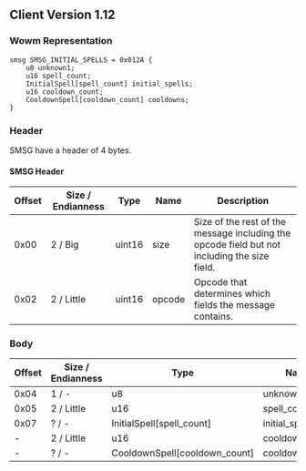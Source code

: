 ## Client Version 1.12

### Wowm Representation
```rust,ignore
smsg SMSG_INITIAL_SPELLS = 0x012A {
    u8 unknown1;    
    u16 spell_count;    
    InitialSpell[spell_count] initial_spells;    
    u16 cooldown_count;    
    CooldownSpell[cooldown_count] cooldowns;    
}
```
### Header
SMSG have a header of 4 bytes.

#### SMSG Header
| Offset | Size / Endianness | Type   | Name   | Description |
| ------ | ----------------- | ------ | ------ | ----------- |
| 0x00   | 2 / Big           | uint16 | size   | Size of the rest of the message including the opcode field but not including the size field.|
| 0x02   | 2 / Little        | uint16 | opcode | Opcode that determines which fields the message contains.|
### Body
| Offset | Size / Endianness | Type | Name | Description |
| ------ | ----------------- | ---- | ---- | ----------- |
| 0x04 | 1 / - | u8 | unknown1 |  |
| 0x05 | 2 / Little | u16 | spell_count |  |
| 0x07 | ? / - | InitialSpell[spell_count] | initial_spells |  |
| - | 2 / Little | u16 | cooldown_count |  |
| - | ? / - | CooldownSpell[cooldown_count] | cooldowns |  |

